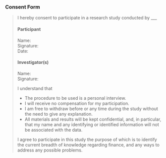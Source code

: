 ### Consent Form

> I hereby consent to participate in a research study conducted by \_\_\_
>
> #### Participant
>
> Name:  
> Signature:  
> Date:
>
> #### Investigator(s)
>
> Name:  
> Signature:
>
> I understand that
>
> - The procedure to be used is a personal interview.
> - I will receive no compensation for my participation.
> - I am free to withdraw before or any time during the study without the need to give any explanation.
> - All materials and results will be kept confidential, and, in particular, that my name and any identifying or identified information will not be associated with the data.
>
> I agree to participate in this study the purpose of which is to identify the current breadth of knowledge regarding finance, and any ways to address any possible problems.

